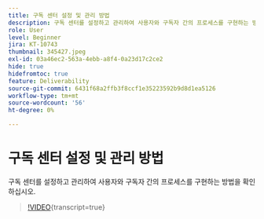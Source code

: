 ```yaml
---
title: 구독 센터 설정 및 관리 방법
description: 구독 센터를 설정하고 관리하여 사용자와 구독자 간의 프로세스를 구현하는 방법을 확인하십시오.
role: User
level: Beginner
jira: KT-10743
thumbnail: 345427.jpeg
exl-id: 03a46ec2-563a-4ebb-a8f4-0a23d17c2ce2
hide: true
hidefromtoc: true
feature: Deliverability
source-git-commit: 6431f68a2ffb3f8ccf1e35223592b9d8d1ea5126
workflow-type: tm+mt
source-wordcount: '56'
ht-degree: 0%

---
```


# 구독 센터 설정 및 관리 방법

구독 센터를 설정하고 관리하여 사용자와 구독자 간의 프로세스를 구현하는 방법을 확인하십시오.

>[!VIDEO](https://video.tv.adobe.com/v/345427/?quality=12&learn=on){transcript=true}
